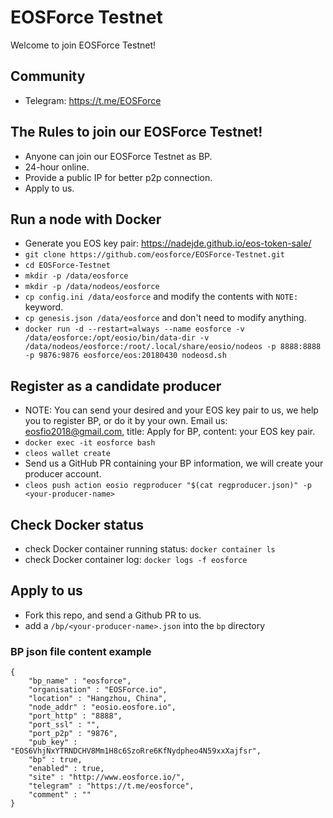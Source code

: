 # EOSForce Testnet

Welcome to join EOSForce Testnet!

## Community
* Telegram: <https://t.me/EOSForce>

## The Rules to join our EOSForce Testnet!
* Anyone can join our EOSForce Testnet as BP.
* 24-hour online.
* Provide a public IP for better p2p connection.
* Apply to us.

## Run a node with Docker
* Generate you EOS key pair: <https://nadejde.github.io/eos-token-sale/>
* `git clone https://github.com/eosforce/EOSForce-Testnet.git`
* `cd EOSForce-Testnet`
* `mkdir -p /data/eosforce`
* `mkdir -p /data/nodeos/eosforce`
* `cp config.ini /data/eosforce` and modify the contents with `NOTE:` keyword.
* `cp genesis.json /data/eosforce` and don't need to modify anything.
* `docker run -d --restart=always --name eosforce -v /data/eosforce:/opt/eosio/bin/data-dir -v /data/nodeos/eosforce:/root/.local/share/eosio/nodeos -p 8888:8888 -p 9876:9876 eosforce/eos:20180430 nodeosd.sh`

## Register as a candidate producer
* NOTE: You can send your desired <producer-name> and your EOS key pair to us, we help you to register BP, or do it by your own. Email us: <eosfio2018@gmail.com>, title: Apply for BP, content: your EOS key pair.
* `docker exec -it eosforce bash`
* `cleos wallet create`
* Send us a GitHub PR containing your BP information, we will create your producer account.
* `cleos push action eosio regproducer "$(cat regproducer.json)" -p <your-producer-name>`

## Check Docker status
* check Docker container running status: `docker container ls`
* check Docker container log: `docker logs -f eosforce`

## Apply to us
* Fork this repo, and send a Github PR to us.
* add a `/bp/<your-producer-name>.json` into the `bp` directory

### BP json file content example

```
{
    "bp_name" : "eosforce",
    "organisation" : "EOSForce.io",
    "location" : "Hangzhou, China",
    "node_addr" : "eosio.eosfore.io",
    "port_http" : "8888",
    "port_ssl" : "",
    "port_p2p" : "9876",
    "pub_key" : "EOS6VhjNxYTRNDCHV8Mm1H8c6SzoRre6KfNydpheo4N59xxXajfsr",
    "bp" : true,
    "enabled" : true,
    "site" : "http://www.eosforce.io/",
    "telegram" : "https://t.me/eosforce",
    "comment" : ""
}
```
